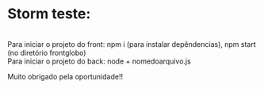 <h1>Storm teste:</h1>
<br>
Para iniciar o projeto do front: npm i (para instalar depêndencias), npm start (no diretório frontglobo)
<br>
Para iniciar o projeto do back: node + nomedoarquivo.js

Muito obrigado pela oportunidade!!
